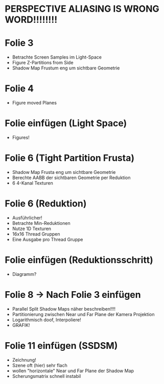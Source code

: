 # PERSPECTIVE ALIASING IS WRONG WORD!!!!!!!!

# Folie 3
- Betrachte Screen Samples im Light-Space
- Figure Z-Partitions from Side
- Shadow Map Frustum eng um sichtbare Geometrie

# Folie 4
- Figure moved Planes

# Folie einfügen (Light Space)
- Figures!

# Folie 6 (Tight Partition Frusta)
- Shadow Map Frusta eng um sichtbare Geometrie
- Berechte AABB der sichtbaren Geometrie per Reduktion
- 6 4-Kanal Texturen

# Folie 6 (Reduktion)
- Ausführlicher!
- Betrachte Min-Reduktionen
- Nutze 1D Texturen
- 16x16 Thread Gruppen
- Eine Ausgabe pro Thread Gruppe

# Folie einfügen (Reduktionsschritt)
- Diagramm?

# Folie 8 -> Nach Folie 3 einfügen
- Parallel Split Shadow Maps näher beschreiben!!!!
- Partitionierung zwischen Near und Far Plane der Kamera Projektion
- Logarithmisch doof, Interpoliere!
- GRAFIK!

# Folie 11 einfügen (SSDSM)
- Zeichnung!
- Szene oft (hier) sehr flach
- wollen "horizontale" Near und Far Plane der Shadow Map
- Scherungsmatrix schnell instabil
